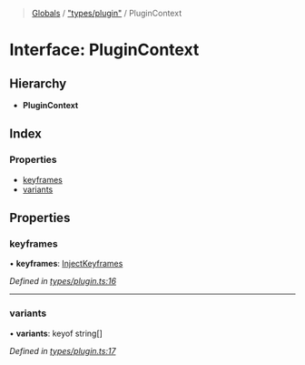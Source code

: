 > [Globals](../README.md) / ["types/plugin"](../modules/_types_plugin_.md) / PluginContext

# Interface: PluginContext

## Hierarchy

- **PluginContext**

## Index

### Properties

- [keyframes](_types_plugin_.plugincontext.md#keyframes)
- [variants](_types_plugin_.plugincontext.md#variants)

## Properties

### keyframes

• **keyframes**: [InjectKeyframes](../modules/_types_plugin_.md#injectkeyframes)

_Defined in [types/plugin.ts:16](https://github.com/kenoxa/beamwind/blob/main/packages/beamwind/src/types/plugin.ts#L16)_

---

### variants

• **variants**: keyof string[]

_Defined in [types/plugin.ts:17](https://github.com/kenoxa/beamwind/blob/main/packages/beamwind/src/types/plugin.ts#L17)_
